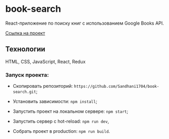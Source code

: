 # book-search

React-приложение по поиску книг c использованием Google Books API.
  

[Ссылка на проект](https://sandhani1704.github.io/book-search/)

## Технологии

HTML, CSS, JavaScript, React, Redux
  
### Запуск проекта:

* Cкопировать репозиторий: `https://github.com/Sandhani1704/book-search.git`;

* Установить зависимости: `npm install`;

* Запустить проект на локальном сервере: `npm start`;

* Запустить сервер с hot-reload: `npm run dev`,

* Собрать проект в production: `npm run build`.
